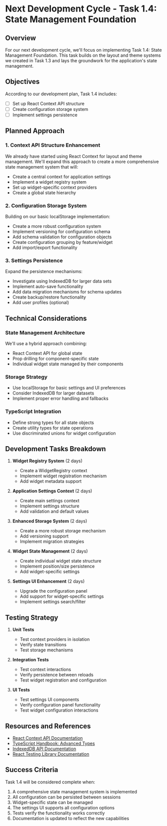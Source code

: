 # Next Development Cycle - Task 1.4: State Management Foundation

## Overview

For our next development cycle, we'll focus on implementing Task 1.4: State Management Foundation. This task builds on the layout and theme systems we created in Task 1.3 and lays the groundwork for the application's state management.

## Objectives

According to our development plan, Task 1.4 includes:
- [ ] Set up React Context API structure
- [ ] Create configuration storage system
- [ ] Implement settings persistence

## Planned Approach

### 1. Context API Structure Enhancement

We already have started using React Context for layout and theme management. We'll expand this approach to create a more comprehensive state management system that will:

- Create a central context for application settings
- Implement a widget registry system
- Set up widget-specific context providers
- Create a global state hierarchy

### 2. Configuration Storage System

Building on our basic localStorage implementation:

- Create a more robust configuration system
- Implement versioning for configuration schema
- Add schema validation for configuration objects
- Create configuration grouping by feature/widget
- Add import/export functionality

### 3. Settings Persistence

Expand the persistence mechanisms:

- Investigate using IndexedDB for larger data sets
- Implement auto-save functionality
- Add data migration mechanisms for schema updates
- Create backup/restore functionality
- Add user profiles (optional)

## Technical Considerations

### State Management Architecture

We'll use a hybrid approach combining:
- React Context API for global state
- Prop drilling for component-specific state
- Individual widget state managed by their components

### Storage Strategy

- Use localStorage for basic settings and UI preferences
- Consider IndexedDB for larger datasets
- Implement proper error handling and fallbacks

### TypeScript Integration

- Define strong types for all state objects
- Create utility types for state operations
- Use discriminated unions for widget configuration

## Development Tasks Breakdown

1. **Widget Registry System** (2 days)
   - Create a WidgetRegistry context
   - Implement widget registration mechanism
   - Add widget metadata support

2. **Application Settings Context** (2 days)
   - Create main settings context
   - Implement settings structure
   - Add validation and default values

3. **Enhanced Storage System** (2 days)
   - Create a more robust storage mechanism
   - Add versioning support
   - Implement migration strategies

4. **Widget State Management** (2 days)
   - Create individual widget state structure
   - Implement position/size persistence
   - Add widget-specific settings

5. **Settings UI Enhancement** (2 days)
   - Upgrade the configuration panel
   - Add support for widget-specific settings
   - Implement settings search/filter

## Testing Strategy

1. **Unit Tests**
   - Test context providers in isolation
   - Verify state transitions
   - Test storage mechanisms

2. **Integration Tests**
   - Test context interactions
   - Verify persistence between reloads
   - Test widget registration and configuration

3. **UI Tests**
   - Test settings UI components
   - Verify configuration panel functionality
   - Test widget configuration interactions

## Resources and References

- [React Context API Documentation](https://reactjs.org/docs/context.html)
- [TypeScript Handbook: Advanced Types](https://www.typescriptlang.org/docs/handbook/advanced-types.html)
- [IndexedDB API Documentation](https://developer.mozilla.org/en-US/docs/Web/API/IndexedDB_API)
- [React Testing Library Documentation](https://testing-library.com/docs/react-testing-library/intro/)

## Success Criteria

Task 1.4 will be considered complete when:

1. A comprehensive state management system is implemented
2. All configuration can be persisted between sessions
3. Widget-specific state can be managed
4. The settings UI supports all configuration options
5. Tests verify the functionality works correctly
6. Documentation is updated to reflect the new capabilities